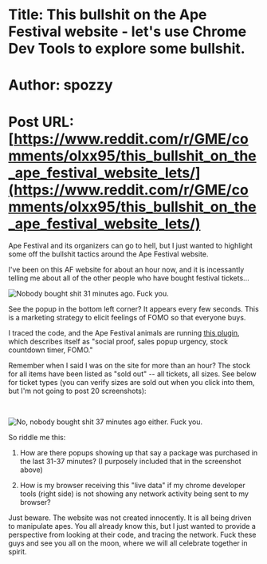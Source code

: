 # Title: This bullshit on the Ape Festival website - let's use Chrome Dev Tools to explore some bullshit.
# Author: spozzy
# Post URL: [https://www.reddit.com/r/GME/comments/olxx95/this_bullshit_on_the_ape_festival_website_lets/](https://www.reddit.com/r/GME/comments/olxx95/this_bullshit_on_the_ape_festival_website_lets/)


Ape Festival and its organizers can go to hell, but I just wanted to highlight some off the bullshit tactics around the Ape Festival website.

I've been on this AF website for about an hour now, and it is incessantly telling me about all of the other people who have bought festival tickets...

![Nobody bought shit 31 minutes ago. Fuck you.](https://preview.redd.it/9z6oe9mmfpb71.png?width=1596&format=png&auto=webp&s=9d69da9dd00459d579567d90851d0ef907343dcc)

See the popup in the bottom left corner? It appears every few seconds. This is a marketing strategy to elicit feelings of FOMO so that everyone buys.

I traced the code, and the Ape Festival animals are running [this plugin](https://apps.shopify.com/recent-sales-popup-notifications-1/reviews?page=2), which describes itself as "social proof, sales popup urgency, stock countdown timer, FOMO."

Remember when I said I was on the site for more than an hour? The stock for all items have been listed as "sold out" -- all tickets, all sizes. See below for ticket types (you can verify sizes are sold out when you click into them, but I'm not going to post 20 screenshots):

&#x200B;

![No, nobody bought shit 37 minutes ago either. Fuck you.](https://preview.redd.it/o9srpvzmgpb71.png?width=917&format=png&auto=webp&s=40f54fba6c182ae906129ded88c2f985b314962e)

So riddle me this:

1) How are there popups showing up that say a package was purchased in the last 31-37 minutes? (I purposely included that in the screenshot above)

2) How is my browser receiving this "live data" if my chrome developer tools (right side) is not showing any network activity being sent to my browser?

Just beware. The website was not created innocently. It is all being driven to manipulate apes. You all already know this, but I just wanted to provide a perspective from looking at their code, and tracing the network. Fuck these guys and see you all on the moon, where we will all celebrate together in spirit.